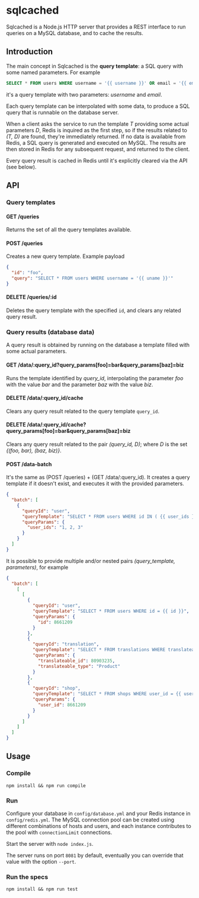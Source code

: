sqlcached
==============

Sqlcached is a Node.js HTTP server that provides a REST interface to run
queries on a MySQL database, and to cache the results.


## Introduction

The main concept in Sqlcached is the **query template**: a SQL query with
some named parameters. For example

```sql
SELECT * FROM users WHERE username = '{{ username }}' OR email = '{{ email }}'
```
it's a query template with two parameters: *username* and *email*.

Each query template can be interpolated with some data, to produce a
SQL query that is runnable on the database server.

When a client asks the service to run the template *T* providing some actual
parameters *D*, Redis is inquired as the first step, so if the results
related to *(T, D)* are found, they're immediately returned.
If no data is available from Redis, a SQL query is generated and executed on
MySQL. The results are then stored in Redis for any subsequent request,
and returned to the client.

Every query result is cached in Redis until it's explicitly cleared via the
API (see below).


## API

### Query templates
#### GET /queries
Returns the set of all the query templates available.

#### POST /queries
Creates a new query template. Example payload
```json
{
  "id": "foo",
  "query": "SELECT * FROM users WHERE username = '{{ uname }}'"
}
```

#### DELETE /queries/:id
Deletes the query template with the specified `id`, and clears any related
query result.

### Query results (database data)
A query result is obtained by running on the database a template filled with
some actual parameters.

#### GET /data/:query_id?query_params[foo]=bar&query_params[baz]=biz
Runs the template identified by *query_id*, interpolating the parameter *foo*
with the value *bar* and the parameter *baz* with the value *biz*.

#### DELETE /data/:query_id/cache
Clears any query result related to the query template `query_id`.

#### DELETE /data/:query_id/cache?query_params[foo]=bar&query_params[baz]=biz
Clears any query result related to the pair *(query_id, D)*; where *D* is the
set *{(foo, bar), (baz, biz)}*.

#### POST /data-batch
It's the same as (POST /queries) + (GET /data/:query_id). It creates a query
template if it doesn't exist, and executes it with the provided parameters.
```json
{
  "batch": [
    {
      "queryId": "user",
      "queryTemplate": "SELECT * FROM users WHERE id IN ( {{ user_ids }} )",
      "queryParams": {
        "user_ids": "1, 2, 3"
      }
    }
  ]
}
```

It is possible to provide multiple and/or nested pairs
*(query_template, parameters)*, for example
```json
{
  "batch": [
    [
      [
        {
          "queryId": "user",
          "queryTemplate": "SELECT * FROM users WHERE id = {{ id }}",
          "queryParams": {
            "id": 8661209
          }
        },
        {
          "queryId": "translation",
          "queryTemplate": "SELECT * FROM translations WHERE translateable_id = {{ translateable_id }} AND translateable_type = '{{ translateable_type }}'",
          "queryParams": {
            "translateable_id": 80903235,
            "translateable_type": "Product"
          }
        },
        {
          "queryId": "shop",
          "queryTemplate": "SELECT * FROM shops WHERE user_id = {{ user_id }}",
          "queryParams": {
            "user_id": 8661209
          }
        }
      ]
    ]
  ]
}
```

## Usage

### Compile
`npm install && npm run compile`

### Run
Configure your database in `config/database.yml` and your Redis instance in
`config/redis.yml`.
The MySQL connection pool can be created using different combinations of
hosts and users, and each instance contributes to the pool with
`connectionLimit` connections.

Start the server with `node index.js`.

The server runs on port `8081` by default, eventually you can override that
value with the option `--port`.

### Run the specs
`npm install && npm run test`
